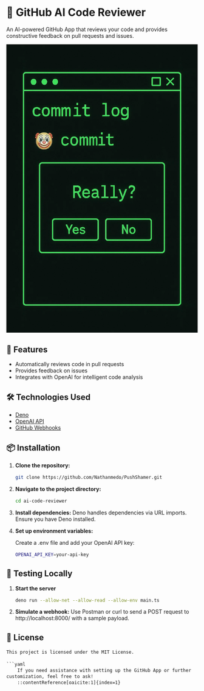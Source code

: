 # 🤖 GitHub AI Code Reviewer

An AI-powered GitHub App that reviews your code and provides constructive feedback on pull requests and issues.

![AI Code Reviewer](./assets/images/pushshamer-logo.webp)

## 🚀 Features

- Automatically reviews code in pull requests
- Provides feedback on issues
- Integrates with OpenAI for intelligent code analysis

## 🛠️ Technologies Used

- [Deno](https://deno.land/)
- [OpenAI API](https://openai.com/api/)
- [GitHub Webhooks](https://docs.github.com/en/webhooks)

## 📦 Installation

1. **Clone the repository:**

   ```bash
   git clone https://github.com/Nathanmedo/PushShamer.git

2. **Navigate to the project directory:**
    ```bash
    cd ai-code-reviewer

3. **Install dependencies:**
    Deno handles dependencies via URL imports. Ensure you have Deno installed.

4. **Set up environment variables:**

    Create a .env file and add your OpenAI API key:
    ```bash
    OPENAI_API_KEY=your-api-key

## 🧪 Testing Locally

1. **Start the server**
    ```bash
    deno run --allow-net --allow-read --allow-env main.ts

2. **Simulate a webhook:**
    Use Postman or curl to send a POST request to http://localhost:8000/ with a sample payload.


## 📄 License
    This project is licensed under the MIT License.

    ```yaml   
        If you need assistance with setting up the GitHub App or further customization, feel free to ask!
        ::contentReference[oaicite:1]{index=1}
 

